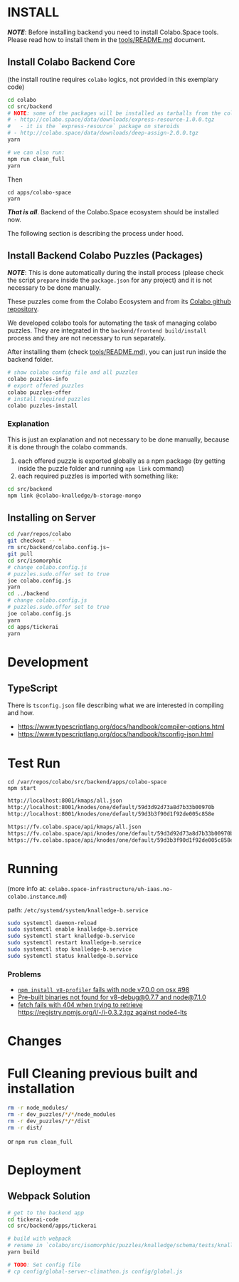 # INSTALL

***NOTE***: Before installing backend you need to install Colabo.Space tools. Please read how to install them in the [tools/README.md](../tools/README.md) document.

## Install Colabo Backend Core

(the install routine requires `colabo` logics, not provided in this exemplary code)

```sh
cd colabo
cd src/backend
# NOTE: some of the packages will be installed as tarballs from the colabo.space website
# - http://colabo.space/data/downloads/express-resource-1.0.0.tgz
#   - it is the `express-resource` package on steroids
# - http://colabo.space/data/downloads/deep-assign-2.0.0.tgz
yarn

# we can also run:
npm run clean_full
yarn
```

Then
```
cd apps/colabo-space
yarn
```

***That is all***. Backend of the Colabo.Space ecosystem should be installed now.

The following section is describing the process under hood.

## Install Backend Colabo Puzzles (Packages)

***NOTE***: This is done automatically during the install process (please check the script `prepare` inside the `package.json` for any project) and it is not necessary to be done manually.

These puzzles come from the Colabo Ecosystem and from its [Colabo github repository](https://github.com/Cha-OS/colabo).

We developed colabo tools for automating the task of managing colabo puzzles. They are integrated in the `backend/frontend build/install` process and they are not necessary to run separately.

After installing them (check [tools/README.md](../tools/README.md)), you can just run inside the backend folder.

```sh
# show colabo config file and all puzzles
colabo puzzles-info
# export offered puzzles
colabo puzzles-offer
# install required puzzles
colabo puzzles-install
```

### Explanation

This is just an explanation and not necessary to be done manually, because it is done through the colabo commands.

1. each offered puzzle is exported globally as a npm package (by getting inside the puzzle folder and running `npm link` command)
2. each required puzzles is imported with something like:

```sh
cd src/backend
npm link @colabo-knalledge/b-storage-mongo
```

## Installing on Server

```sh
cd /var/repos/colabo
git checkout -- *
rm src/backend/colabo.config.js~
git pull
cd src/isomorphic
# change colabo.config.js
# puzzles.sudo.offer set to true
joe colabo.config.js
yarn
cd ../backend
# change colabo.config.js
# puzzles.sudo.offer set to true
joe colabo.config.js
yarn
cd apps/tickerai
yarn
```

# Development

## TypeScript

There is `tsconfig.json` file describing what we are interested in compiling and how.

+ https://www.typescriptlang.org/docs/handbook/compiler-options.html
+ https://www.typescriptlang.org/docs/handbook/tsconfig-json.html

# Test Run

```
cd /var/repos/colabo/src/backend/apps/colabo-space
npm start
```

```sh
http://localhost:8001/kmaps/all.json
http://localhost:8001/knodes/one/default/59d3d92d73a8d7b33b00970b
http://localhost:8001/knodes/one/default/59d3b3f90d1f92de005c858e
```

```sh
https://fv.colabo.space/api/kmaps/all.json
https://fv.colabo.space/api/knodes/one/default/59d3d92d73a8d7b33b00970b
https://fv.colabo.space/api/knodes/one/default/59d3b3f90d1f92de005c858e
```

# Running

(more info at: `colabo.space-infrastructure/uh-iaas.no-colabo.instance.md`)

path: `/etc/systemd/system/knalledge-b.service`

```sh
sudo systemctl daemon-reload
sudo systemctl enable knalledge-b.service
sudo systemctl start knalledge-b.service
sudo systemctl restart knalledge-b.service
sudo systemctl stop knalledge-b.service
sudo systemctl status knalledge-b.service
```

### Problems

- [`npm install v8-profiler` fails with node v7.0.0 on osx #98](https://github.com/node-inspector/v8-profiler/issues/98)
- [Pre-built binaries not found for v8-debug@0.7.7 and node@7.1.0](https://github.com/node-inspector/node-inspector/issues/950)
- [fetch fails with 404 when trying to retrieve https://registry.npmjs.org/i/-/i-0.3.2.tgz against node4-lts](https://github.com/npm/npm/issues/14025)

# Changes


# Full Cleaning previous built and installation

```sh
rm -r node_modules/
rm -r dev_puzzles/*/*/node_modules
rm -r dev_puzzles/*/*/dist
rm -r dist/
```

or `npm run clean_full`

# Deployment

## Webpack Solution

```sh
# get to the backend app
cd tickerai-code
cd src/backend/apps/tickerai

# build with webpack
# rename in `colabo/src/isomorphic/puzzles/knalledge/schema/tests/knalledge-schema.operators.test._ts` as jest crashes at the moment with webpack
yarn build

# TODO: Set config file
# cp config/global-server-climathon.js config/global.js
```
